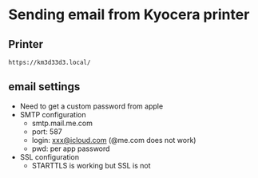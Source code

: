 # Sending email from Kyocera printer

## Printer

```
https://km3d33d3.local/
```

## email settings

- Need to get a custom password from apple
- SMTP configuration
  - smtp.mail.me.com
  - port: 587
  - login: xxx@icloud.com (@me.com does not work)
  - pwd: per app password
- SSL configuration
  - STARTTLS is working but SSL is not


